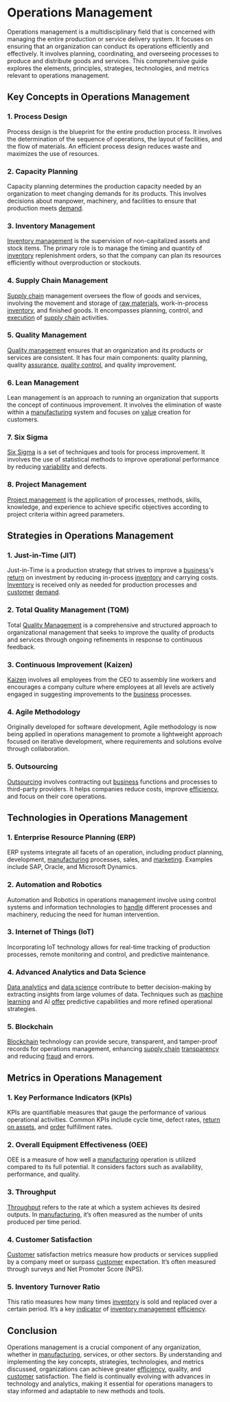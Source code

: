 # Operations Management

Operations management is a multidisciplinary field that is concerned with managing the entire production or service delivery system. It focuses on ensuring that an organization can conduct its operations efficiently and effectively. It involves planning, coordinating, and overseeing processes to produce and distribute goods and services. This comprehensive guide explores the elements, principles, strategies, technologies, and metrics relevant to operations management.

## Key Concepts in Operations Management

### 1. Process Design
Process design is the blueprint for the entire production process. It involves the determination of the sequence of operations, the layout of facilities, and the flow of materials. An efficient process design reduces waste and maximizes the use of resources.

### 2. Capacity Planning
Capacity planning determines the production capacity needed by an organization to meet changing demands for its products. This involves decisions about manpower, machinery, and facilities to ensure that production meets [demand](../d/demand.md).

### 3. Inventory Management
[Inventory management](../i/inventory_management.md) is the supervision of non-capitalized assets and stock items. The primary role is to manage the timing and quantity of [inventory](../i/inventory.md) replenishment orders, so that the company can plan its resources efficiently without overproduction or stockouts.

### 4. Supply Chain Management
[Supply chain](../s/supply_chain.md) management oversees the flow of goods and services, involving the movement and storage of [raw materials](../r/raw_materials.md), work-in-process [inventory](../i/inventory.md), and finished goods. It encompasses planning, control, and [execution](../e/execution.md) of [supply chain](../s/supply_chain.md) activities.

### 5. Quality Management
[Quality management](../q/quality_management.md) ensures that an organization and its products or services are consistent. It has four main components: quality planning, quality [assurance](../a/assurance.md), [quality control](../q/quality_control.md), and quality improvement.

### 6. Lean Management
Lean management is an approach to running an organization that supports the concept of continuous improvement. It involves the elimination of waste within a [manufacturing](../m/manufacturing.md) system and focuses on [value](../v/value.md) creation for customers.

### 7. Six Sigma
[Six Sigma](../s/six_sigma.md) is a set of techniques and tools for process improvement. It involves the use of statistical methods to improve operational performance by reducing [variability](../v/variability.md) and defects.

### 8. Project Management
[Project management](../p/project_management.md) is the application of processes, methods, skills, knowledge, and experience to achieve specific objectives according to project criteria within agreed parameters.

## Strategies in Operations Management

### 1. Just-in-Time (JIT)
Just-in-Time is a production strategy that strives to improve a [business](../b/business.md)'s [return](../r/return.md) on investment by reducing in-process [inventory](../i/inventory.md) and carrying costs. [Inventory](../i/inventory.md) is received only as needed for production processes and [customer](../c/customer.md) [demand](../d/demand.md).

### 2. Total Quality Management (TQM)
Total [Quality Management](../q/quality_management.md) is a comprehensive and structured approach to organizational management that seeks to improve the quality of products and services through ongoing refinements in response to continuous feedback.

### 3. Continuous Improvement (Kaizen)
[Kaizen](../k/kaizen.md) involves all employees from the CEO to assembly line workers and encourages a company culture where employees at all levels are actively engaged in suggesting improvements to the [business](../b/business.md) processes.

### 4. Agile Methodology
Originally developed for software development, Agile methodology is now being applied in operations management to promote a lightweight approach focused on iterative development, where requirements and solutions evolve through collaboration.

### 5. Outsourcing
[Outsourcing](../o/outsourcing.md) involves contracting out [business](../b/business.md) functions and processes to third-party providers. It helps companies reduce costs, improve [efficiency](../e/efficiency.md), and focus on their core operations.

## Technologies in Operations Management

### 1. Enterprise Resource Planning (ERP)
ERP systems integrate all facets of an operation, including product planning, development, [manufacturing](../m/manufacturing.md) processes, sales, and [marketing](../m/marketing.md). Examples include SAP, Oracle, and Microsoft Dynamics.

### 2. Automation and Robotics
Automation and Robotics in operations management involve using control systems and information technologies to [handle](../h/handle.md) different processes and machinery, reducing the need for human intervention.

### 3. Internet of Things (IoT)
Incorporating IoT technology allows for real-time tracking of production processes, remote monitoring and control, and predictive maintenance.

### 4. Advanced Analytics and Data Science
[Data analytics](../d/data_analytics.md) and [data science](../d/data_science_in_trading.md) contribute to better decision-making by extracting insights from large volumes of data. Techniques such as [machine learning](../m/machine_learning.md) and AI [offer](../o/offer.md) predictive capabilities and more refined operational strategies.

### 5. Blockchain
[Blockchain](../b/blockchain_in_trading.md) technology can provide secure, transparent, and tamper-proof records for operations management, enhancing [supply chain](../s/supply_chain.md) [transparency](../t/transparency.md) and reducing [fraud](../f/fraud.md) and errors.

## Metrics in Operations Management

### 1. Key Performance Indicators (KPIs)
KPIs are quantifiable measures that gauge the performance of various operational activities. Common KPIs include cycle time, defect rates, [return on assets](../r/return_on_assets_(roa).md), and [order](../o/order.md) fulfillment rates.

### 2. Overall Equipment Effectiveness (OEE)
OEE is a measure of how well a [manufacturing](../m/manufacturing.md) operation is utilized compared to its full potential. It considers factors such as availability, performance, and quality.

### 3. Throughput
[Throughput](../t/throughput.md) refers to the rate at which a system achieves its desired outputs. In [manufacturing](../m/manufacturing.md), it’s often measured as the number of units produced per time period.

### 4. Customer Satisfaction
[Customer](../c/customer.md) satisfaction metrics measure how products or services supplied by a company meet or surpass [customer](../c/customer.md) expectation. It’s often measured through surveys and Net Promoter Score (NPS).

### 5. Inventory Turnover Ratio
This ratio measures how many times [inventory](../i/inventory.md) is sold and replaced over a certain period. It’s a key [indicator](../i/indicator.md) of [inventory management](../i/inventory_management.md) [efficiency](../e/efficiency.md).

## Conclusion

Operations management is a crucial component of any organization, whether in [manufacturing](../m/manufacturing.md), services, or other sectors. By understanding and implementing the key concepts, strategies, technologies, and metrics discussed, organizations can achieve greater [efficiency](../e/efficiency.md), quality, and [customer](../c/customer.md) satisfaction. The field is continually evolving with advances in technology and analytics, making it essential for operations managers to stay informed and adaptable to new methods and tools.